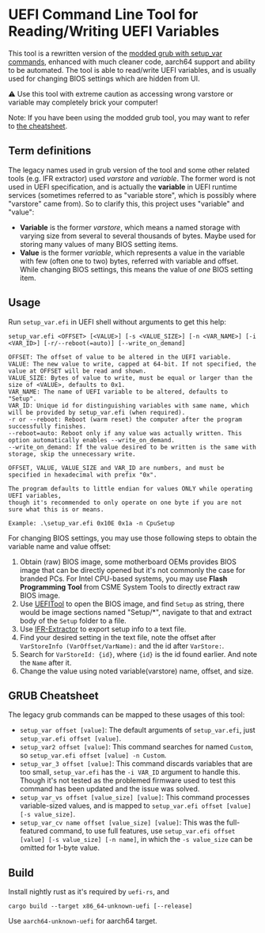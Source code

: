 # UEFI Command Line Tool for Reading/Writing UEFI Variables

This tool is a rewritten version of
the [modded grub with setup_var commands](https://github.com/datasone/grub-mod-setup_var), enhanced with much cleaner
code, aarch64 support and ability to be automated. The tool is able to read/write UEFI variables, and is usually used
for changing BIOS settings which are hidden from UI.

⚠ Use this tool with extreme caution as accessing wrong varstore or variable may completely brick your computer!

Note: If you have been using the modded grub tool, you may want to refer to [the cheatsheet](#grub-cheatsheet).

## Term definitions

The legacy names used in grub version of the tool and some other related tools (e.g. IFR extractor) used *varstore* and
*variable*. The former word is not used in UEFI specification, and is actually the **variable** in UEFI runtime
services (sometimes referred to as "variable store", which is possibly where "varstore" came from). So to clarify this,
this project uses "variable" and "value":

- **Variable** is the former *varstore*, which means a named storage with varying size from several to several thousands
  of bytes. Maybe used for storing many values of many BIOS setting items.
- **Value** is the former *variable*, which represents a value in the variable with few (often one to two) bytes,
  referred with variable and offset. While changing BIOS settings, this means the value of *one* BIOS setting item.

## Usage

Run `setup_var.efi` in UEFI shell without arguments to get this help:

```
setup_var.efi <OFFSET> [<VALUE>] [-s <VALUE_SIZE>] [-n <VAR_NAME>] [-i <VAR_ID>] [-r/--reboot(=auto)] [--write_on_demand]

OFFSET: The offset of value to be altered in the UEFI variable.
VALUE: The new value to write, capped at 64-bit. If not specified, the value at OFFSET will be read and shown.
VALUE_SIZE: Bytes of value to write, must be equal or larger than the size of <VALUE>, defaults to 0x1.
VAR_NAME: The name of UEFI variable to be altered, defaults to "Setup".
VAR_ID: Unique id for distinguishing variables with same name, which will be provided by setup_var.efi (when required).
-r or --reboot: Reboot (warm reset) the computer after the program successfully finishes.
--reboot=auto: Reboot only if any value was actually written. This option automatically enables --write_on_demand.
--write_on_demand: If the value desired to be written is the same with storage, skip the unnecessary write.

OFFSET, VALUE, VALUE_SIZE and VAR_ID are numbers, and must be specified in hexadecimal with prefix "0x".

The program defaults to little endian for values ONLY while operating UEFI variables,
though it's recommended to only operate on one byte if you are not sure what this is or means.

Example: .\setup_var.efi 0x10E 0x1a -n CpuSetup
```

For changing BIOS settings, you may use those following steps to obtain the variable name and value offset:

1. Obtain (raw) BIOS image, some motherboard OEMs provides BIOS image that can be directly opened but it's not commonly
   the case for branded PCs. For Intel CPU-based systems, you may use **Flash Programming Tool** from CSME System Tools
   to directly extract raw BIOS image.
2. Use [UEFITool](https://github.com/LongSoft/UEFITool) to open the BIOS image, and find `Setup` as string, there would
   be image sections named "Setup/*", navigate to that and extract body of the `Setup` folder to a file.
3. Use [IFR-Extractor](https://github.com/LongSoft/Universal-IFR-Extractor) to export setup info to a text file.
4. Find your desired setting in the text file, note the offset after `VarStoreInfo (VarOffset/VarName):` and the id
   after `VarStore:`.
5. Search for `VarStoreId: {id}`, where `{id}` is the id found earlier. And note the `Name` after it.
6. Change the value using noted variable(varstore) name, offset, and size.

## GRUB Cheatsheet

The legacy grub commands can be mapped to these usages of this tool:

- `setup_var offset [value]`: The default arguments of `setup_var.efi`, just `setup_var.efi offset [value]`.
- `setup_var2 offset [value]`: This command searches for named `Custom`, so `setup_var.efi offset [value] -n Custom`.
- `setup_var_3 offset [value]`: This command discards variables that are too small, `setup_var.efi` has the `-i VAR_ID`
  argument to handle this. Though it's not tested as the problemed firmware used to test this command has been updated
  and the issue was solved.
- `setup_var_vs offset [value_size] [value]`: This command processes variable-sized values, and is mapped to
  `setup_var.efi offset [value] [-s value_size]`.
- `setup_var_cv name offset [value_size] [value]`: This was the full-featured command, to use full features, use
  `setup_var.efi offset [value] [-s value_size] [-n name]`, in which the `-s value_size` can be omitted for 1-byte
  value.

## Build

Install nightly rust as it's required by `uefi-rs`, and

```
cargo build --target x86_64-unknown-uefi [--release]
```

Use `aarch64-unknown-uefi` for aarch64 target.
